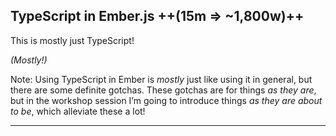 ## TypeScript in Ember.js ++(15m => ~1,800w)++

This is mostly just TypeScript!

*(Mostly!)*

Note: Using TypeScript in Ember is *mostly* just like using it in general, but there are some definite gotchas. These gotchas are for things *as they are*, but in the workshop session I’m going to introduce things *as they are about to be*, which alleviate these a lot!

---